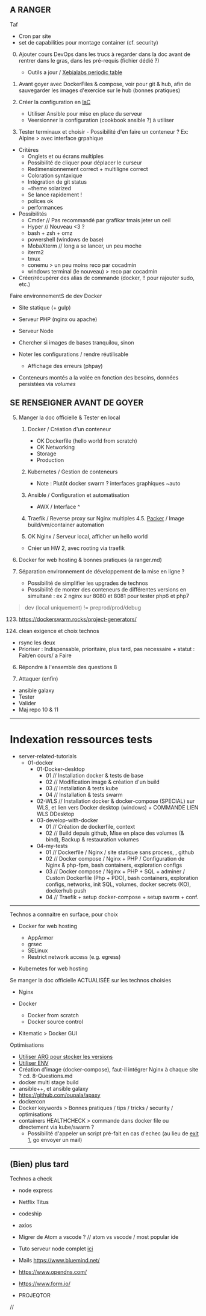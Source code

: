 A RANGER
--------

Taf
- Cron par site
- set de capabilities pour montage container (cf. security)

00. Ajouter cours DevOps dans les trucs à regarder dans la doc avant de rentrer dans le gras, dans les pré-requis (fichier dédié ?)
	- Outils a jour / [Xebialabs periodic table](https://xebialabs.com/periodic-table-of-devops-tools/)

005. Avant goyer avec DockerFiles & compose, voir pour git & hub, afin de sauvegarder les images d'exercice sur le hub (bonnes pratiques)

01. Créer la configuration en [IaC](https://www.udemy.com/course/linux-academy-devops-essentials/learn/lecture/13781164#overview)
	- Utiliser Ansible pour mise en place du serveur
	- Veersionner la configuration (cookbook ansible ?) à utiliser


546. Tester terminaux et choisir
	- Possibilité d'en faire un conteneur ? Ex: Alpine > avec interface grpahique

- Critères
	- Onglets et ou écrans multiples
	- Possibilité de cliquer pour déplacer le curseur
	- Redimensionnement correct + multiligne correct
	- Coloration syntaxique
	- Intégration de git status
	- ~theme solarized
	- Se lance rapidement !
	- polices ok
	- performances
- Possibilités
	- Cmder // Pas recommandé par grafikar tmais jeter un oeil
	- Hyper // Nouveau <3 ?
	- bash + zsh + omz
	- powershell (windows de base)
	- MobaXterm // long a se lancer, un peu moche
	- iterm2
	- tmux
	- conemu > un peu moins reco par cocadmin
	- windows terminal (le nouveau) > reco par cocadmin
- Créer/récupérer des alias de commande (docker, !! pour rajouter sudo, etc.)

Faire environnementS de dev Docker

- Site statique (+ gulp)
- Serveur PHP (nginx ou apache)
- Serveur Node

- Chercher si images de bases tranquilou, sinon
- Noter les configurations / rendre réutilisable
	- Affichage des erreurs (phpay)
- Conteneurs montés a la volée en fonction des besoins, données persistées via *volumes*


SE RENSEIGNER AVANT DE GOYER
----------------------------

5. Manger la doc officielle & Tester en local

	1. Docker / Création d'un conteneur
		- OK Dockerfile (hello world from scratch)
		- OK Networking
		- Storage
		- Production
		
	2. Kubernetes / Gestion de conteneurs
		- Note : Plutôt docker swarm ? interfaces graphiques ~auto
	3. Ansible / Configuration et automatisation
		- AWX / Interface ^
	4. Traefik / Reverse proxy sur Nginx multiples
	4.5. [Packer](https://www.packer.io/) / Image build/vm/container automation
	5. OK Nginx / Serveur local, afficher un hello world
	- Créer un HW 2, avec rooting via traefik



2. Docker for web hosting & bonnes pratiques (a ranger.md)

3. Séparation environnement de développement de la mise en ligne ?

	- Possibilité de simplifier les upgrades de technos
	- Possibilité de monter des conteneurs de différentes versions en simultané : ex 2 nginx sur 8080 et 8081 pour tester php6 et php7

> dev (local uniquement) != preprod/prod/debug

123. https://dockerswarm.rocks/project-generators/

4. clean exigence et choix technos

- rsync les deux
- Prioriser : Indispensable, prioritaire, plus tard, pas necessaire + statut : Fait/en cours/ a Faire

6. Répondre à l'ensemble des questions 8

7. Attaquer (enfin)

- ansible galaxy
- Tester
- Valider
- Maj repo 10 & 11

---

# Indexation ressources tests

- server-related-tutorials
  - 01-docker
    - 01-Docker-desktop 
      - 01 // Installation docker & tests de base
      - 02 // Modification image & création d'un build
      - 03 // Installation & tests kube
      - 04 // Installation & tests swarm
    - 02-WLS // Installation docker & docker-compose (SPECIAL) sur WLS, et lien vers Docker desktop (windows) + COMMANDE LIEN WLS DDesktop
    - 03-develop-with-docker
      - 01 // Création de dockerfile, context
      - 02 // Build depuis github, Mise en place des volumes (& bind), Backup & restauration volumes
    - 04-my-tests
      - 01 // Dockerfile		/ Nginx 						/ site statique sans process, , github
      - 02 // Docker compose 	/ Nginx + PHP					/ Configuration de Nginx & php-fpm, bash containers, exploration configs
      - 03 // Docker compose	/ Nginx + PHP + SQL + adminer 	/ Custom Dockerfile (Php + PDO), bash containers, exploration configs, networks, init SQL, volumes, docker secrets (KO), dockerhub push
      - 04 // Traefik + setup docker-compose + setup swarm + conf.
      
---

Technos a connaitre en surface, pour choix

-	Docker for web hosting
	- AppArmor
	- grsec
	- SELinux 
	- Restrict network access (e.g. egress)
	
- Kubernetes for web hosting

Se manger la doc officielle ACTUALISÉE sur les technos choisies

- Nginx
- Docker
	- Docker from scratch
	- Docker source control

- Kitematic > Docker GUI


Optimisations

- [Utiliser ARG pour stocker les versions](https://www.udemy.com/course/docker-essentials/learn/lecture/12339826#overview)
- [Utiliser ENV](https://www.udemy.com/course/docker-essentials/learn/lecture/12339842#overview)
- Création d'image (docker-compose), faut-il intégrer Nginx à chaque site ? cd. 8-Questions.md
-	docker multi stage build
- ansible++, et ansible galaxy
-	https://github.com/oupala/apaxy
-	dockercon
- Docker keywords > Bonnes pratiques / tips / tricks / security / optimisations
- containers HEALTHCHECK > commande dans docker file ou directement via kube/swarm ?
	- Possibilité d'appeler un script pré-fait en cas d'echec (au lieu de [exit 1](https://www.udemy.com/course/docker-for-beginners/learn/lecture/14002044#overview), go envoyer un mail)

--- 

## (Bien) plus tard

Technos a check

-	node express
-	Netflix Titus
-	codeship
-	axios
-	Migrer de Atom a vscode ? // atom vs vscode / most popular ide
-	Tuto serveur node complet [ici](https://www.youtube.com/watch?v=XCgCjasqEFo&list=PLQlWzK5tU-gDyxC1JTpyC2avvJlt3hrIh&index=2)
- Mails https://www.bluemind.net/
- https://www.opendns.com/

- https://www.form.io/
- PROJEQTOR 
































//